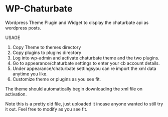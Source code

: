 # WP-Chaturbate
Wordpress Theme Plugin and Widget to display the chaturbate api as wordpress posts.

USAGE

1. Copy Theme to themes directory
2. Copy plugins to plugins directory
3. Log into wp-admin and activate chaturbate theme and the two plugins.
4. Go to appearance/chaturbate settings to enter your cb account details.
5. Under appearance/chaturbate settingsyou can re import the xml data anytime you like.
6. Customize theme or plugins as you see fit.

The theme should automatically begin downloading the xml file on activation.

Note this is a pretty old file, just uploaded it incase anyone wanted to still try it out. Feel free to modify as you see fit.

